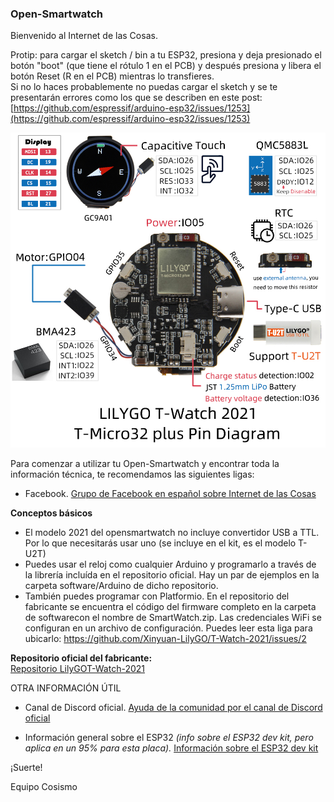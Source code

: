 ### Open-Smartwatch

Bienvenido al Internet de las Cosas.

Protip: para cargar el sketch / bin a tu ESP32, presiona y deja presionado el botón "boot" (que tiene el rótulo 1 en el PCB) y después presiona y libera el botón Reset (R en el PCB) mientras lo transfieres.  
Si no lo haces probablemente no puedas cargar el sketch y se te presentarán errores como los que se describen en este post:  
[https://github.com/espressif/arduino-esp32/issues/1253](https://github.com/espressif/arduino-esp32/issues/1253)  
 
![Open-Smartwatch Pinout](https://raw.githubusercontent.com/cosismo/open-smartwatch/master/1.jpg)


Para comenzar a utilizar tu Open-Smartwatch y encontrar toda la información técnica, te recomendamos las siguientes ligas:

* Facebook.
[Grupo de Facebook en español sobre Internet de las Cosas](https://www.facebook.com/groups/724628401049648/)

**Conceptos básicos**  
* El modelo 2021 del opensmartwatch no incluye convertidor USB a TTL. Por lo que necesitarás usar uno (se incluye en el kit, es el modelo T-U2T)
* Puedes usar el reloj como cualquier Arduino y programarlo a través de la librería incluída en el repositorio oficial. Hay un par de ejemplos en la carpeta software/Arduino de dicho repositorio.
* También puedes programar con Platformio. En el repositorio del fabricante se encuentra el código del firmware completo en la carpeta de softwarecon el nombre de SmartWatch.zip. Las credenciales WiFi se configuran en un archivo de configuración. Puedes leer esta liga para ubicarlo: https://github.com/Xinyuan-LilyGO/T-Watch-2021/issues/2

**Repositorio oficial del fabricante:**  
[Repositorio LilyGOT-Watch-2021](https://github.com/Xinyuan-LilyGO/T-Watch-2021)

OTRA INFORMACIÓN ÚTIL

* Canal de Discord oficial.
[Ayuda de la comunidad por el canal de Discord oficial](https://discord.gg/9DK5JY6)


* Información general sobre el ESP32 _(info sobre el ESP32 dev kit, pero aplica en un 95% para esta placa)._
[Información sobre el ESP32 dev kit](https://cosismo.github.io/esp32-devkit/)


¡Suerte!

  Equipo Cosismo
